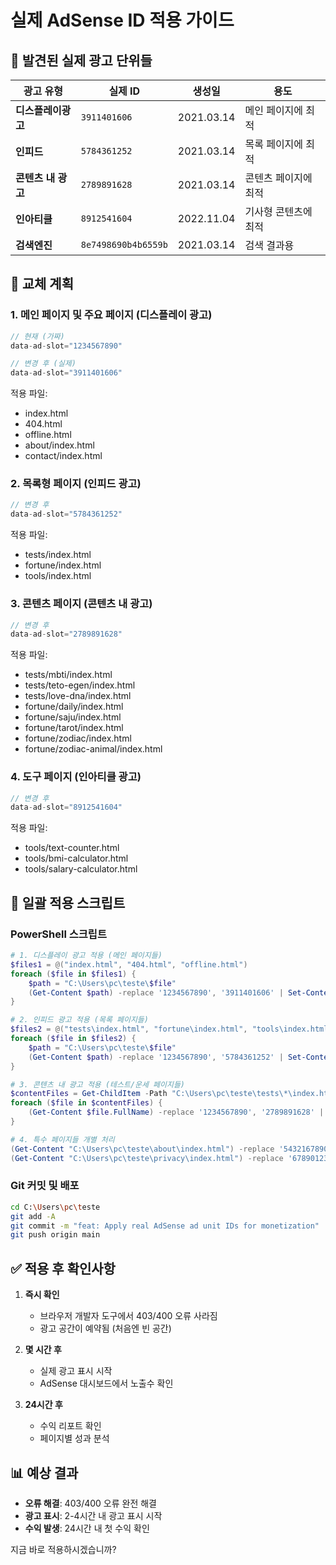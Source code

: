 # 실제 AdSense ID 적용 가이드

## 🎉 발견된 실제 광고 단위들

| 광고 유형 | 실제 ID | 생성일 | 용도 |
|----------|---------|--------|------|
| **디스플레이광고** | `3911401606` | 2021.03.14 | 메인 페이지에 최적 |
| **인피드** | `5784361252` | 2021.03.14 | 목록 페이지에 최적 |
| **콘텐츠 내 광고** | `2789891628` | 2021.03.14 | 콘텐츠 페이지에 최적 |
| **인아티클** | `8912541604` | 2022.11.04 | 기사형 콘텐츠에 최적 |
| **검색엔진** | `8e7498690b4b6559b` | 2021.03.14 | 검색 결과용 |

## 📝 교체 계획

### 1. 메인 페이지 및 주요 페이지 (디스플레이 광고)
```javascript
// 현재 (가짜)
data-ad-slot="1234567890"

// 변경 후 (실제)
data-ad-slot="3911401606"
```

적용 파일:
- index.html
- 404.html
- offline.html
- about/index.html
- contact/index.html

### 2. 목록형 페이지 (인피드 광고)
```javascript
// 변경 후
data-ad-slot="5784361252"
```

적용 파일:
- tests/index.html
- fortune/index.html
- tools/index.html

### 3. 콘텐츠 페이지 (콘텐츠 내 광고)
```javascript
// 변경 후
data-ad-slot="2789891628"
```

적용 파일:
- tests/mbti/index.html
- tests/teto-egen/index.html
- tests/love-dna/index.html
- fortune/daily/index.html
- fortune/saju/index.html
- fortune/tarot/index.html
- fortune/zodiac/index.html
- fortune/zodiac-animal/index.html

### 4. 도구 페이지 (인아티클 광고)
```javascript
// 변경 후
data-ad-slot="8912541604"
```

적용 파일:
- tools/text-counter.html
- tools/bmi-calculator.html
- tools/salary-calculator.html

## 🚀 일괄 적용 스크립트

### PowerShell 스크립트
```powershell
# 1. 디스플레이 광고 적용 (메인 페이지들)
$files1 = @("index.html", "404.html", "offline.html")
foreach ($file in $files1) {
    $path = "C:\Users\pc\teste\$file"
    (Get-Content $path) -replace '1234567890', '3911401606' | Set-Content $path
}

# 2. 인피드 광고 적용 (목록 페이지들)
$files2 = @("tests\index.html", "fortune\index.html", "tools\index.html")
foreach ($file in $files2) {
    $path = "C:\Users\pc\teste\$file"
    (Get-Content $path) -replace '1234567890', '5784361252' | Set-Content $path
}

# 3. 콘텐츠 내 광고 적용 (테스트/운세 페이지들)
$contentFiles = Get-ChildItem -Path "C:\Users\pc\teste\tests\*\index.html", "C:\Users\pc\teste\fortune\*\index.html"
foreach ($file in $contentFiles) {
    (Get-Content $file.FullName) -replace '1234567890', '2789891628' | Set-Content $file.FullName
}

# 4. 특수 페이지들 개별 처리
(Get-Content "C:\Users\pc\teste\about\index.html") -replace '5432167890', '3911401606' | Set-Content "C:\Users\pc\teste\about\index.html"
(Get-Content "C:\Users\pc\teste\privacy\index.html") -replace '6789012345', '3911401606' | Set-Content "C:\Users\pc\teste\privacy\index.html"
```

### Git 커밋 및 배포
```bash
cd C:\Users\pc\teste
git add -A
git commit -m "feat: Apply real AdSense ad unit IDs for monetization"
git push origin main
```

## ✅ 적용 후 확인사항

1. **즉시 확인**
   - 브라우저 개발자 도구에서 403/400 오류 사라짐
   - 광고 공간이 예약됨 (처음엔 빈 공간)

2. **몇 시간 후**
   - 실제 광고 표시 시작
   - AdSense 대시보드에서 노출수 확인

3. **24시간 후**
   - 수익 리포트 확인
   - 페이지별 성과 분석

## 📊 예상 결과

- **오류 해결**: 403/400 오류 완전 해결
- **광고 표시**: 2-4시간 내 광고 표시 시작
- **수익 발생**: 24시간 내 첫 수익 확인

지금 바로 적용하시겠습니까?